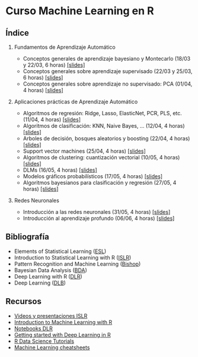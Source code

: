 # Curso Machine Learning en R

## Índice

 1. Fundamentos de Aprendizaje Automático
    * Conceptos generales de aprendizaje bayesiano y Montecarlo (18/03 y 22/03, 6 horas) [[slides]](./slides/01-bayes.pdf)
    * Conceptos generales sobre aprendizaje supervisado (22/03 y 25/03, 6 horas) [[slides]](./Rmd/02-supervised/02-supervised.html)
    * Conceptos generales sobre aprendizaje no supervisado: PCA (01/04, 4 horas) [[slides]](./Rmd/03-unsupervised/03-unsupervised.html)

 2. Aplicaciones prácticas de Aprendizaje Automático
    * Algoritmos de regresión: Ridge, Lasso, ElasticNet, PCR, PLS, etc. (11/04, 4 horas) [[slides]](./Rmd/04-regression/04-regression.html)
    * Algoritmos de clasificación: KNN, Naive Bayes, ... (12/04, 4 horas) [[slides]](./Rmd/05-classification/05-classification.html)
    * Arboles de decisión, bosques aleatorios y boosting (22/04, 4 horas) [[slides]](./Rmd/06-trees/06-trees.html)
    * Support vector machines (25/04, 4 horas) [[slides]](./Rmd/07-svm/07-svm.html)
    * Algoritmos de clustering: cuantización vectorial (10/05, 4 horas) [[slides]](./Rmd/08-clustering/08-clustering.html)
    * DLMs (16/05, 4 horas) [[slides]](./slides/09-dlms.pdf)
    * Modelos gráficos probabilísticos (17/05, 4 horas) [[slides]](./Rmd/10-pgms/10-pgms.html)
    * Algoritmos bayesianos para clasificación y regresión (27/05, 4 horas) [[slides]](./Rmd/11-bayes/11-bayes.html)

 3. Redes Neuronales
    * Introducción a las redes neuronales (31/05, 4 horas) [[slides]](./Rmd/12-nn/12-nn.html)
    * Introducción al aprendizaje profundo (06/06, 4 horas) [[slides]](./Rmd/13-deep/13-deep.html)

## Bibliografía

 * Elements of Statistical Learning ([ESL](https://web.stanford.edu/~hastie/ElemStatLearn/))
 * Introduction to Statistical Learning with R ([ISLR](http://www-bcf.usc.edu/~gareth/ISL/))
 * Pattern Recognition and Machine Learning ([Bishop](https://www.microsoft.com/en-us/research/uploads/prod/2006/01/Bishop-Pattern-Recognition-and-Machine-Learning-2006.pdf))
 * Bayesian Data Analysis ([BDA](http://www.stat.columbia.edu/~gelman/book/))
 * Deep Learning with R ([DLR](https://www.manning.com/books/deep-learning-with-r))
 * Deep Learning ([DLB](https://www.deeplearningbook.org/))

## Recursos
  * [Videos y presentaciones ISLR](https://www.r-bloggers.com/in-depth-introduction-to-machine-learning-in-15-hours-of-expert-videos/)
  * [Introduction to Machine Learning with R](https://shirinsplayground.netlify.com/2018/06/intro_to_ml_workshop_heidelberg/)
  * [Notebooks DLR](https://github.com/jjallaire/deep-learning-with-r-notebooks)
  * [Getting started with Deep Learning in R](https://blog.rstudio.com/2018/09/12/getting-started-with-deep-learning-in-r/)
  * [R Data Science Tutorials](https://github.com/ujjwalkarn/DataScienceR)
  * [Machine Learning cheatsheets](https://stanford.edu/~shervine/teaching/cs-229/)
